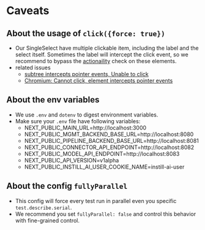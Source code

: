 # Caveats

## About the usage of `click({force: true})`

- Our SingleSelect have multiple clickable item, including the label and the select itself. Sometimes the label will intercept
  the click event, so we recommend to bypass the [actionaility](https://playwright.dev/docs/actionability) check on these elements.
- related issues
  - [subtree intercepts pointer events, Unable to click](https://github.com/microsoft/playwright/issues/13576)
  - [Chromium: Cannot click, element intercepts pointer events](https://github.com/microsoft/playwright/issues/12821)

## About the env variables

- We use `.env` and `dotenv` to digest environment variables.
- Make sure your `.env` file have following variables:
  - NEXT_PUBLIC_MAIN_URL=http://localhost:3000
  - NEXT_PUBLIC_MGMT_BACKEND_BASE_URL=http://localhost:8080
  - NEXT_PUBLIC_PIPELINE_BACKEND_BASE_URL=http://localhost:8081
  - NEXT_PUBLIC_CONNECTOR_API_ENDPOINT=http://localhost:8082
  - NEXT_PUBLIC_MODEL_API_ENDPOINT=http://localhost:8083
  - NEXT_PUBLIC_API_VERSION=v1alpha
  - NEXT_PUBLIC_INSTILL_AI_USER_COOKIE_NAME=instill-ai-user

## About the config `fullyParallel`

- This config will force every test run in parallel even you specific `test.describe.serial`.
- We recommend you set `fullyParallel: false` and control this behavior with fine-grained control.
